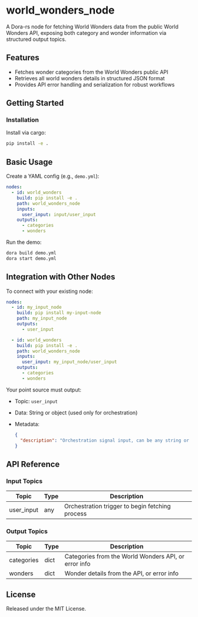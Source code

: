 # world_wonders_node

A Dora-rs node for fetching World Wonders data from the public World Wonders API, exposing both category and wonder information via structured output topics.

## Features
- Fetches wonder categories from the World Wonders public API
- Retrieves all world wonders details in structured JSON format
- Provides API error handling and serialization for robust workflows

## Getting Started

### Installation
Install via cargo:
```bash
pip install -e .
```

## Basic Usage

Create a YAML config (e.g., `demo.yml`):

```yaml
nodes:
  - id: world_wonders
    build: pip install -e .
    path: world_wonders_node
    inputs:
      user_input: input/user_input
    outputs:
      - categories
      - wonders
```

Run the demo:

```bash
dora build demo.yml
dora start demo.yml
```

## Integration with Other Nodes

To connect with your existing node:

```yaml
nodes:
  - id: my_input_node
    build: pip install my-input-node
    path: my_input_node
    outputs:
      - user_input

  - id: world_wonders
    build: pip install -e .
    path: world_wonders_node
    inputs:
      user_input: my_input_node/user_input
    outputs:
      - categories
      - wonders
```

Your point source must output:

* Topic: `user_input`
* Data: String or object (used only for orchestration)
* Metadata:

  ```json
  {
    "description": "Orchestration signal input, can be any string or object. Required for agent step execution."
  }
  ```

## API Reference

### Input Topics

| Topic       | Type   | Description                                     |
| ----------- | ------ | ----------------------------------------------- |
| user_input  | any    | Orchestration trigger to begin fetching process |

### Output Topics

| Topic      | Type   | Description                                         |
| ---------- | ------ | --------------------------------------------------- |
| categories | dict   | Categories from the World Wonders API, or error info |
| wonders    | dict   | Wonder details from the API, or error info           |


## License

Released under the MIT License.
